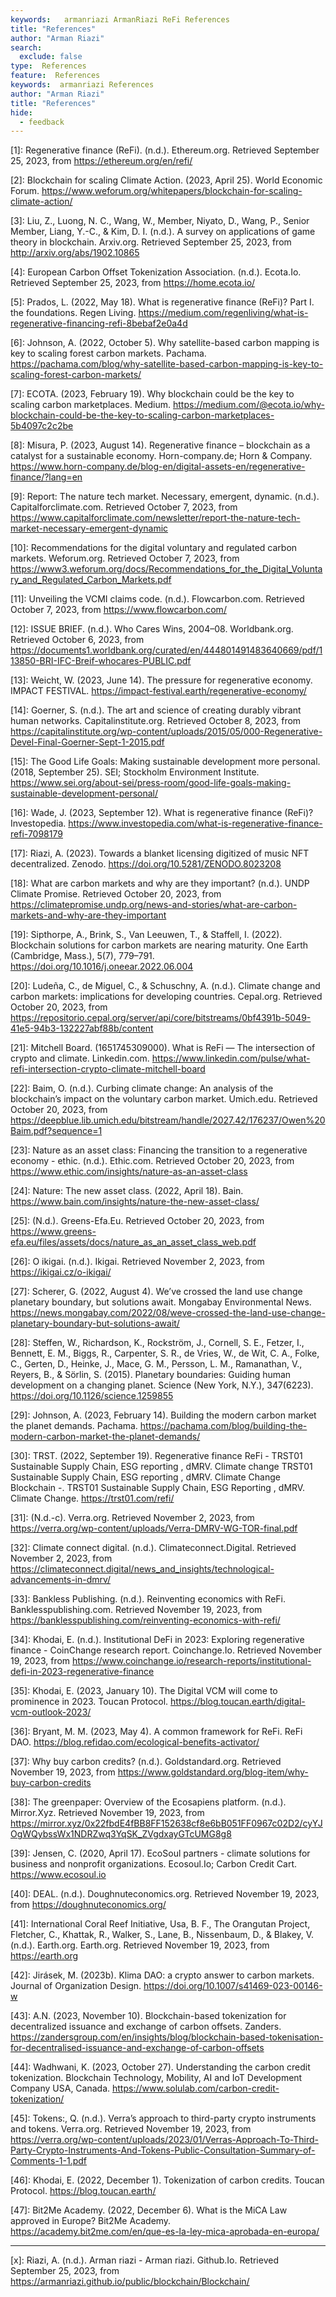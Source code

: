 ```yaml
---
keywords:   armanriazi ArmanRiazi ReFi References
title: "References"
author: "Arman Riazi"
search:
  exclude: false
type:  References
feature:  References
keywords:  armanriazi References
author: "Arman Riazi"
title: "References"
hide:
  - feedback
---
```


[1]: Regenerative finance (ReFi). (n.d.). Ethereum.org. Retrieved September 25, 2023, from https://ethereum.org/en/refi/

[2]: Blockchain for scaling Climate Action. (2023, April 25). World Economic Forum. https://www.weforum.org/whitepapers/blockchain-for-scaling-climate-action/

[3]: Liu, Z., Luong, N. C., Wang, W., Member, Niyato, D., Wang, P., Senior Member, Liang, Y.-C., & Kim, D. I. (n.d.). A survey on applications of game theory in blockchain. Arxiv.org. Retrieved September 25, 2023, from http://arxiv.org/abs/1902.10865

[4]: European Carbon Offset Tokenization Association. (n.d.). Ecota.Io. Retrieved September 25, 2023, from https://home.ecota.io/

[5]: Prados, L. (2022, May 18). What is regenerative finance (ReFi)? Part I. the foundations. Regen Living. https://medium.com/regenliving/what-is-regenerative-financing-refi-8bebaf2e0a4d

[6]: Johnson, A. (2022, October 5). Why satellite-based carbon mapping is key to scaling forest carbon markets. Pachama. https://pachama.com/blog/why-satellite-based-carbon-mapping-is-key-to-scaling-forest-carbon-markets/

[7]: ECOTA. (2023, February 19). Why blockchain could be the key to scaling carbon marketplaces. Medium. https://medium.com/@ecota.io/why-blockchain-could-be-the-key-to-scaling-carbon-marketplaces-5b4097c2c2be

[8]: Misura, P. (2023, August 14). Regenerative finance – blockchain as a catalyst for a sustainable economy. Horn-company.de; Horn & Company. https://www.horn-company.de/blog-en/digital-assets-en/regenerative-finance/?lang=en

[9]: Report: The nature tech market. Necessary, emergent, dynamic. (n.d.). Capitalforclimate.com. Retrieved October 7, 2023, from https://www.capitalforclimate.com/newsletter/report-the-nature-tech-market-necessary-emergent-dynamic

[10]: Recommendations for the digital voluntary and regulated carbon markets. Weforum.org. Retrieved October 7, 2023, from https://www3.weforum.org/docs/Recommendations_for_the_Digital_Voluntary_and_Regulated_Carbon_Markets.pdf

[11]: Unveiling the VCMI claims code. (n.d.). Flowcarbon.com. Retrieved October 7, 2023, from https://www.flowcarbon.com/

[12]: ISSUE BRIEF. (n.d.). Who Cares Wins, 2004–08. Worldbank.org. Retrieved October 6, 2023, from https://documents1.worldbank.org/curated/en/444801491483640669/pdf/113850-BRI-IFC-Breif-whocares-PUBLIC.pdf

[13]: Weicht, W. (2023, June 14). The pressure for regenerative economy. IMPACT FESTIVAL. https://impact-festival.earth/regenerative-economy/

[14]: Goerner, S. (n.d.). The art and science of creating durably vibrant human networks. Capitalinstitute.org. Retrieved October 8, 2023, from https://capitalinstitute.org/wp-content/uploads/2015/05/000-Regenerative-Devel-Final-Goerner-Sept-1-2015.pdf

[15]: The Good Life Goals: Making sustainable development more personal. (2018, September 25). SEI; Stockholm Environment Institute. https://www.sei.org/about-sei/press-room/good-life-goals-making-sustainable-development-personal/

[16]: Wade, J. (2023, September 12). What is regenerative finance (ReFi)? Investopedia. https://www.investopedia.com/what-is-regenerative-finance-refi-7098179

[17]: Riazi, A. (2023). Towards a blanket licensing digitized of music NFT decentralized. Zenodo. https://doi.org/10.5281/ZENODO.8023208

[18]: What are carbon markets and why are they important? (n.d.). UNDP Climate Promise. Retrieved October 20, 2023, from https://climatepromise.undp.org/news-and-stories/what-are-carbon-markets-and-why-are-they-important

[19]: Sipthorpe, A., Brink, S., Van Leeuwen, T., & Staffell, I. (2022). Blockchain solutions for carbon markets are nearing maturity. One Earth (Cambridge, Mass.), 5(7), 779–791. https://doi.org/10.1016/j.oneear.2022.06.004

[20]: Ludeña, C., de Miguel, C., & Schuschny, A. (n.d.). Climate change and carbon markets: implications for developing countries. Cepal.org. Retrieved October 20, 2023, from https://repositorio.cepal.org/server/api/core/bitstreams/0bf4391b-5049-41e5-94b3-132227abf88b/content

[21]: Mitchell Board. (1651745309000). What is ReFi — The intersection of crypto and climate. Linkedin.com. https://www.linkedin.com/pulse/what-refi-intersection-crypto-climate-mitchell-board

[22]: Baim, O. (n.d.). Curbing climate change: An analysis of the blockchain’s impact on the voluntary carbon market. Umich.edu. Retrieved October 20, 2023, from https://deepblue.lib.umich.edu/bitstream/handle/2027.42/176237/Owen%20Baim.pdf?sequence=1

[23]: Nature as an asset class: Financing the transition to a regenerative economy - ethic. (n.d.). Ethic.com. Retrieved October 20, 2023, from https://www.ethic.com/insights/nature-as-an-asset-class

[24]: Nature: The new asset class. (2022, April 18). Bain. https://www.bain.com/insights/nature-the-new-asset-class/

[25]: (N.d.). Greens-Efa.Eu. Retrieved October 20, 2023, from https://www.greens-efa.eu/files/assets/docs/nature_as_an_asset_class_web.pdf

[26]: O ikigai. (n.d.). Ikigai. Retrieved November 2, 2023, from https://ikigai.cz/o-ikigai/

[27]: Scherer, G. (2022, August 4). We’ve crossed the land use change planetary boundary, but solutions await. Mongabay Environmental News. https://news.mongabay.com/2022/08/weve-crossed-the-land-use-change-planetary-boundary-but-solutions-await/

[28]: Steffen, W., Richardson, K., Rockström, J., Cornell, S. E., Fetzer, I., Bennett, E. M., Biggs, R., Carpenter, S. R., de Vries, W., de Wit, C. A., Folke, C., Gerten, D., Heinke, J., Mace, G. M., Persson, L. M., Ramanathan, V., Reyers, B., & Sörlin, S. (2015). Planetary boundaries: Guiding human development on a changing planet. Science (New York, N.Y.), 347(6223). https://doi.org/10.1126/science.1259855

[29]: Johnson, A. (2023, February 14). Building the modern carbon market the planet demands. Pachama. https://pachama.com/blog/building-the-modern-carbon-market-the-planet-demands/

[30]: TRST. (2022, September 19). Regenerative finance ReFi - TRST01 Sustainable Supply Chain, ESG reporting , dMRV. Climate change TRST01 Sustainable Supply Chain, ESG reporting , dMRV. Climate Change Blockchain -. TRST01 Sustainable Supply Chain, ESG Reporting , dMRV. Climate Change. https://trst01.com/refi/

[31]: (N.d.-c). Verra.org. Retrieved November 2, 2023, from https://verra.org/wp-content/uploads/Verra-DMRV-WG-TOR-final.pdf

[32]: Climate connect digital. (n.d.). Climateconnect.Digital. Retrieved November 2, 2023, from https://climateconnect.digital/news_and_insights/technological-advancements-in-dmrv/

[33]: Bankless Publishing. (n.d.). Reinventing economics with ReFi. Banklesspublishing.com. Retrieved November 19, 2023, from https://banklesspublishing.com/reinventing-economics-with-refi/

[34]: Khodai, E. (n.d.). Institutional DeFi in 2023: Exploring regenerative finance - CoinChange research report. Coinchange.Io. Retrieved November 19, 2023, from https://www.coinchange.io/research-reports/institutional-defi-in-2023-regenerative-finance

[35]: Khodai, E. (2023, January 10). The Digital VCM will come to prominence in 2023. Toucan Protocol. https://blog.toucan.earth/digital-vcm-outlook-2023/

[36]: Bryant, M. M. (2023, May 4). A common framework for ReFi. ReFi DAO. https://blog.refidao.com/ecological-benefits-activator/

[37]: Why buy carbon credits? (n.d.). Goldstandard.org. Retrieved November 19, 2023, from https://www.goldstandard.org/blog-item/why-buy-carbon-credits

[38]: The greenpaper: Overview of the Ecosapiens platform. (n.d.). Mirror.Xyz. Retrieved November 19, 2023, from https://mirror.xyz/0x22fbdE4fBB8FF152638cf8e6bB051FF0967c02D2/cyYJOgWQybssWx1NDRZwq3YqSK_ZVgdxayGTcUMG8g8

[39]: Jensen, C. (2020, April 17). EcoSoul partners - climate solutions for business and nonprofit organizations. Ecosoul.Io; Carbon Credit Cart. https://www.ecosoul.io

[40]: DEAL. (n.d.). Doughnuteconomics.org. Retrieved November 19, 2023, from https://doughnuteconomics.org/

[41]: International Coral Reef Initiative, Usa, B. F., The Orangutan Project, Fletcher, C., Khattak, R., Walker, S., Lane, B., Nissenbaum, D., & Blakey, V. (n.d.). Earth.org. Earth.org. Retrieved November 19, 2023, from https://earth.org

[42]: Jirásek, M. (2023b). Klima DAO: a crypto answer to carbon markets. Journal of Organization Design. https://doi.org/10.1007/s41469-023-00146-w

[43]: A.N. (2023, November 10). Blockchain-based tokenization for decentralized issuance and exchange of carbon offsets. Zanders. https://zandersgroup.com/en/insights/blog/blockchain-based-tokenisation-for-decentralised-issuance-and-exchange-of-carbon-offsets

[44]: Wadhwani, K. (2023, October 27). Understanding the carbon credit tokenization. Blockchain Technology, Mobility, AI and IoT Development Company USA, Canada. https://www.solulab.com/carbon-credit-tokenization/

[45]: Tokens:, Q. (n.d.). Verra’s approach to third-party crypto instruments and tokens. Verra.org. Retrieved November 19, 2023, from https://verra.org/wp-content/uploads/2023/01/Verras-Approach-To-Third-Party-Crypto-Instruments-And-Tokens-Public-Consultation-Summary-of-Comments-1-1.pdf

[46]: Khodai, E. (2022, December 1). Tokenization of carbon credits. Toucan Protocol. https://blog.toucan.earth/

[47]: Bit2Me Academy. (2022, December 6). What is the MiCA Law approved in Europe? Bit2Me Academy. https://academy.bit2me.com/en/que-es-la-ley-mica-aprobada-en-europa/




---

[x]: Riazi, A. (n.d.). Arman riazi - Arman riazi. Github.Io. Retrieved September 25, 2023, from https://armanriazi.github.io/public/blockchain/Blockchain/